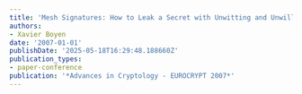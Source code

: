 ```yaml
---
title: 'Mesh Signatures: How to Leak a Secret with Unwitting and Unwilling Participants'
authors:
- Xavier Boyen
date: '2007-01-01'
publishDate: '2025-05-18T16:29:48.188660Z'
publication_types:
- paper-conference
publication: '*Advances in Cryptology - EUROCRYPT 2007*'
---
```

